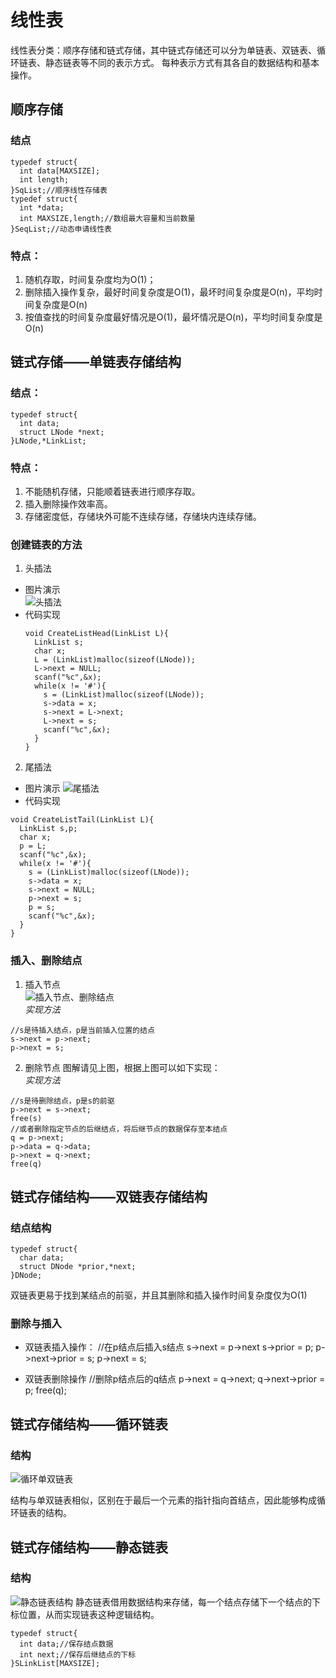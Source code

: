 # 线性表
线性表分类：顺序存储和链式存储，其中链式存储还可以分为单链表、双链表、循环链表、静态链表等不同的表示方式。
每种表示方式有其各自的数据结构和基本操作。

## 顺序存储
  ### 结点
  ```
  typedef struct{
    int data[MAXSIZE];
    int length;
  }SqList;//顺序线性存储表
  typedef struct{
    int *data;
    int MAXSIZE,length;//数组最大容量和当前数量
  }SeqList;//动态申请线性表
  ```
  ### 特点：
  1. 随机存取，时间复杂度均为O(1)；
  2. 删除插入操作复杂，最好时间复杂度是O(1)，最坏时间复杂度是O(n)，平均时间复杂度是O(n)
  3. 按值查找的时间复杂度最好情况是O(1)，最坏情况是O(n)，平均时间复杂度是O(n)  
## 链式存储——单链表存储结构
  ### 结点：
  ```
  typedef struct{
    int data;
    struct LNode *next;
  }LNode,*LinkList;
  ```
  ### 特点：
  1. 不能随机存储，只能顺着链表进行顺序存取。
  2. 插入删除操作效率高。
  3. 存储密度低，存储块外可能不连续存储，存储块内连续存储。
  
  ### 创建链表的方法
  1. 头插法
  * 图片演示  
  ![头插法](http://images2018.cnblogs.com/blog/1305302/201807/1305302-20180704153733202-1490939078.jpg)  
  * 代码实现  
    ```
    void CreateListHead(LinkList L){
      LinkList s;
      char x;
      L = (LinkList)malloc(sizeof(LNode));
      L->next = NULL;
      scanf("%c",&x);
      while(x != '#'){
        s = (LinkList)malloc(sizeof(LNode));
        s->data = x;
        s->next = L->next;
        L->next = s;
        scanf("%c",&x);
      }
    }
    ```
  2. 尾插法  
  * 图片演示
  ![尾插法](http://c.biancheng.net/cpp/uploads/allimg/140709/1-140F9153GJ93.jpg)
  * 代码实现  
  ```
  void CreateListTail(LinkList L){
    LinkList s,p;
    char x;
    p = L;
    scanf("%c",&x);
    while(x != '#'){
      s = (LinkList)malloc(sizeof(LNode));
      s->data = x;
      s->next = NULL;
      p->next = s;
      p = s;
      scanf("%c",&x);
    }
  }
  ```
  ### 插入、删除结点
  1. 插入节点  
  ![插入节点、删除结点](http://images2015.cnblogs.com/blog/820353/201610/820353-20161002223205906-1787729888.png)  
  *实现方法*  
  ```
  //s是待插入结点，p是当前插入位置的结点
  s->next = p->next;
  p->next = s;
  ```
  2. 删除节点
  图解请见上图，根据上图可以如下实现：    
  *实现方法*
  ```
  //s是待删除结点，p是s的前驱
  p->next = s->next;
  free(s)
  //或者删除指定节点的后继结点，将后继节点的数据保存至本结点
  q = p->next;
  p->data = q->data;
  p->next = q->next;
  free(q)
  ```
  ## 链式存储结构——双链表存储结构
  ### 结点结构
  ```
  typedef struct{
    char data;
    struct DNode *prior,*next;
  }DNode;
  ```
  双链表更易于找到某结点的前驱，并且其删除和插入操作时间复杂度仅为O(1)
  ### 删除与插入
  * 双链表插入操作：
  //在p结点后插入s结点
  s->next = p->next
  s->prior = p;
  p->next->prior = s;
  p->next = s;
  
  * 双链表删除操作
  //删除p结点后的q结点
  p->next = q->next;
  q->next->prior = p;
  free(q);
  
  ## 链式存储结构——循环链表
  ### 结构
  ![循环单双链表](https://ss0.bdstatic.com/70cFuHSh_Q1YnxGkpoWK1HF6hhy/it/u=604728341,3499800767&fm=26&gp=0.jpg)
  
  结构与单双链表相似，区别在于最后一个元素的指针指向首结点，因此能够构成循环链表的结构。
  
  ## 链式存储结构——静态链表
  ### 结构
  ![静态链表结构](https://ss0.bdstatic.com/70cFuHSh_Q1YnxGkpoWK1HF6hhy/it/u=4234210317,2933046689&fm=26&gp=0.jpg)
  静态链表借用数据结构来存储，每一个结点存储下一个结点的下标位置，从而实现链表这种逻辑结构。
  ```
  typedef struct{
    int data;//保存结点数据
    int next;//保存后继结点的下标
  }SLinkList[MAXSIZE];
  ```
  
